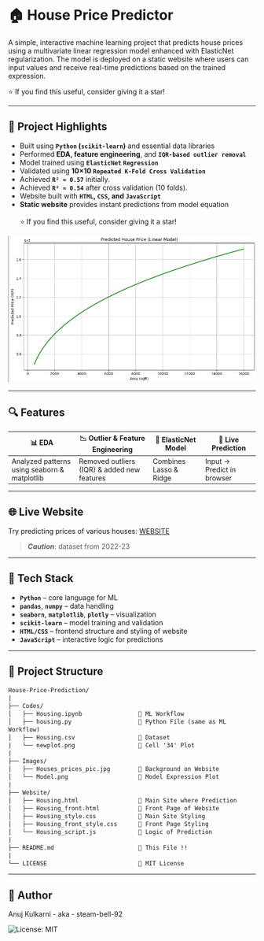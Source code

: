 # 🏠 House Price Predictor

A simple, interactive machine learning project that predicts house prices using a multivariate linear regression model enhanced with ElasticNet regularization. The model is deployed on a static website where users can input values and receive real-time predictions based on the trained expression.

⭐ If you find this useful, consider giving it a star!

---

## 📌 Project Highlights

- Built using **`Python` (`scikit-learn`)** and essential data libraries
- Performed **EDA, feature engineering**, and **`IQR-based outlier removal`**
- Model trained using **`ElasticNet` `Regression`**
- Validated using **10×10 `Repeated K-Fold Cross Validation`**
- Achieved **`R² ≈ 0.57`** initially.
- Achieved **`R² ≈ 0.54`** after cross validation (10 folds).
- Website built with **`HTML`, `CSS`, and `JavaScript`**
- **Static website** provides instant predictions from model equation
  <br><br>
⭐ If you find this useful, consider giving it a star!

<img src="https://github.com/steam-bell-92/House-Price-Prediction/blob/main/Model.png">

---

## 🔍 Features

| 📊 EDA | 📉 Outlier & Feature Engineering | 🧠 ElasticNet Model | 🚀 Live Prediction |
|-------|------------------------------|-------------------|-----------------|
| Analyzed patterns using seaborn & matplotlib | Removed outliers (IQR) & added new features | Combines Lasso & Ridge | Input → Predict in browser |

---

## 🌐 Live Website
Try predicting prices of various houses: <a href='https://steam-bell-92.github.io/House-Price-Prediction/Housing_front.html'>WEBSITE</a><br>
> ***Caution***: dataset from 2022-23

---

## 🧰 Tech Stack

- **`Python`** – core language for ML
- **`pandas`**, **`numpy`** – data handling
- **`seaborn`**, **`matplotlib`**, **`plotly`** – visualization
- **`scikit-learn`** – model training and validation
- **`HTML/CSS`** – frontend structure and styling of website
- **`JavaScript`** – interactive logic for predictions

---

## 📁 Project Structure

```
House-Price-Prediction/
|
├── Codes/
│   ├── Housing.ipynb                🔹 ML Workflow
│   ├── housing.py                   🔹 Python File (same as ML Workflow)
│   ├── Housing.csv                  🔹 Dataset
|   └── newplot.png                  🔹 Cell '34' Plot
|
├── Images/
│   ├── Houses_prices_pic.jpg        🔹 Background on Website
│   └── Model.png                    🔹 Model Expression Plot
|
├── Website/
│   ├── Housing.html                 🔹 Main Site where Prediction
│   ├── Housing_front.html           🔹 Front Page of Website
│   ├── Housing_style.css            🔹 Main Site Styling
│   ├── Housing_front_style.css      🔹 Front Page Styling
│   └── Housing_script.js            🔹 Logic of Prediction
|
├── README.md                        🔹 This File !!
|
└── LICENSE                          🔹 MIT License

```
---

## 👤 Author
Anuj Kulkarni - aka - steam-bell-92

![License: MIT](https://img.shields.io/badge/License-MIT-yellow.svg)
